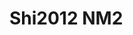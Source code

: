<a name="material" />

# Shi2012 NM2
<script type="application/ld+json">
  {
    "@context": "https://schema.org/",
    "@type": "ChemicalSubstance",
    "http://purl.org/dc/terms/conformsTo":
      {
        "@type": "CreativeWork",
        "@id": "https://bioschemas.org/profiles/ChemicalSubstance/0.4-RELEASE/"
      },
    "@id": "https://egonw.github.io/nanowiki/nanowiki142.html#material",
    "name": "Shi2012 NM2",
    "sameAs": "http://127.0.0.1/mediawiki/index.php/Special:URIResolver/Shi2012_NM2"
  }
</script>


